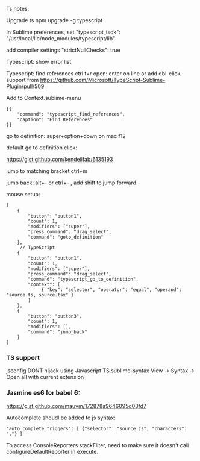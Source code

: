 Ts notes:

Upgrade ts 
npm upgrade -g typescript

In Sublime preferences, set 
"typescript_tsdk": "/usr/local/lib/node_modules/typescript/lib"

add compiler settings
"strictNullChecks": true

Typescript: show error list

Typescript: find references
ctrl t+r
open: enter on line or add dbl-click support from https://github.com/Microsoft/TypeScript-Sublime-Plugin/pull/509

Add to Context.sublime-menu
```
[{
    "command": "typescript_find_references",
    "caption": "Find References"
}]
```

go to definition:
super+option+down on mac
f12

default go to definition click:

https://gist.github.com/kendellfab/6135193

jump to matching bracket
ctrl+m

jump back:
alt+- or ctrl+- , add shift to jump forward.

mouse setup:
```
[
    {
        "button": "button1",
        "count": 1,
        "modifiers": ["super"],
        "press_command": "drag_select",
        "command": "goto_definition"
    },
     // TypeScript
    {
        "button": "button1",
        "count": 1,
        "modifiers": ["super"],
        "press_command": "drag_select",
        "command": "typescript_go_to_definition",
        "context": [
             { "key": "selector", "operator": "equal", "operand": "source.ts, source.tsx" }
        ]
    },
    {
        "button": "button3",
        "count": 1,
        "modifiers": [],
        "command": "jump_back"
    }
]
```

### TS support

jsconfig
DONT hijack using Javascript TS.sublime-syntax
View -> Syntax -> Open all with current extension

### Jasmine es6 for babel 6: 

https://gist.github.com/mauvm/172878a9646095d03fd7

Autocomplete shoudl be added to js syntax:

    "auto_complete_triggers": [ {"selector": "source.js", "characters": "."} ]

To access ConsoleReporters stackFilter, need to make sure it doesn't call configureDefaultReporter in execute.
